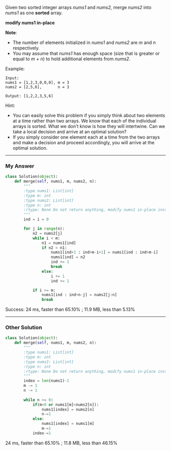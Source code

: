 Given two sorted integer arrays _nums1_ and _nums2,_ merge _nums2_ into _nums1_ as one **sorted** array.

**modify nums1 in-place**

**Note**:

- The number of elements initialized in _nums1_ and _nums2_ are _m_ and _n_ respectively.
- You may assume that _nums1_ has enough space (size that is greater or equal to _m + n_) to hold additional elements from _nums2_.

Example:
```
Input:
nums1 = [1,2,3,0,0,0], m = 3
nums2 = [2,5,6],       n = 3

Output: [1,2,2,3,5,6]
```
Hint:
- You can easily solve this problem if you simply think about two elements at a time rather than two arrays. We know that each of the individual arrays is sorted. What we don't know is how they will intertwine. Can we take a local decision and arrive at an optimal solution?
- If you simply consider one element each at a time from the two arrays and make a decision and proceed accordingly, you will arrive at the optimal solution.

---
### My Answer
```Python
class Solution(object):
    def merge(self, nums1, m, nums2, n):
        """
        :type nums1: List[int]
        :type m: int
        :type nums2: List[int]
        :type n: int
        :rtype: None Do not return anything, modify nums1 in-place instead.
        """
        ind = i = 0

        for j in range(n):
            n2 = nums2[j]
            while i < m:
                n1 = nums1[ind]
                if n2 < n1:
                    nums1[ind+1 : ind+m-i+1] = nums1[ind : ind+m-i]
                    nums1[ind] = n2
                    ind += 1
                    break
                else:
                    i += 1
                    ind += 1

            if i >= m:
                nums1[ind : ind+n-j] = nums2[j:n]
                break
```
Success: 24 ms, faster than 65.10% ; 11.9 MB, less than 5.13%

---
### Other Solution
```Python
class Solution(object):
    def merge(self, nums1, m, nums2, n):
        """
        :type nums1: List[int]
        :type m: int
        :type nums2: List[int]
        :type n: int
        :rtype: None Do not return anything, modify nums1 in-place instead.
        """
        index = len(nums1)-1
        m -= 1
        n -= 1
        
        while n >= 0:
            if(m<0 or nums1[m]<nums2[n]):
                nums1[index] = nums2[n]
                n-=1
            else:
                nums1[index] = nums1[m]
                m-=1
            index-=1
```            
24 ms, faster than 65.10%  ; 11.8 MB, less than 46.15%            
